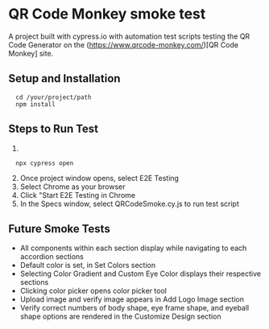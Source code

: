 # QR Code Monkey smoke test

A project built with cypress.io with automation test scripts testing the QR Code Generator on the (https://www.qrcode-monkey.com/)[QR Code Monkey] site.

## Setup and Installation
```
  cd /your/project/path
  npm install
```

## Steps to Run Test
1. 
```
  npx cypress open
```
2. Once project window opens, select E2E Testing
3. Select Chrome as your browser
4. Click "Start E2E Testing in Chrome
5. In the Specs window, select QRCodeSmoke.cy.js to run test script

## Future Smoke Tests

- All components within each section display while navigating to each accordion sections
- Default color is set, in Set Colors section
- Selecting Color Gradient and Custom Eye Color displays their respective sections
- Clicking color picker opens color picker tool
- Upload image and verify image appears in Add Logo Image section
- Verify correct numbers of body shape, eye frame shape, and eyeball shape options are rendered in the Customize Design section
